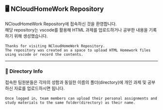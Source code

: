 ## 🖥️ NCloudHomeWork Repository

NCloudHomeWork Repository에 접속하신 것을 환영합니다.<br>
해당 repository는 vscode를 활용해 HTML 과제를 업로드하거나 공부한 내용을 기록하기 위해 생성했습니다.
<br><br>
`Thanks for visiting NCloudHomeWork Repository.`<br>
`The repository was created as a space to upload HTML Homework files using vscode or record the contents.`

---
### 📁 Directory Info

접속한 팀원분들은 각자의 성함과 동일한 이름의 폴더(directory)에 개인 과제 및 공부하신 자료를 업로드하시면 됩니다.
<br><br>
`Once logged in, team members can upload their personal assignments and study materials to the same folder(directory) as their name.`
